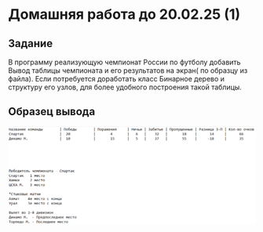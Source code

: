 # Домашняя работа до 20.02.25 (1)
## Задание
В программу реализующую чемпионат России по футболу добавить Вывод таблицы чемпионата и его результатов на экран( по образцу из файла). Если потребуется доработать класс Бинарное дерево и структуру его узлов, для более удобного построения такой таблицы.
## Образец вывода
![образец](images/o.png)